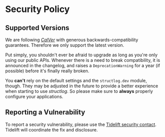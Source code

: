 # Security Policy

## Supported Versions

We are following [*CalVer*](https://calver.org) with generous backwards-compatibility guarantees.
Therefore we only support the latest version.

Put simply, you shouldn't ever be afraid to upgrade as long as you're only using our public APIs.
Whenever there is a need to break compatibility, it is announced in the changelog, and raises a `DeprecationWarning` for a year (if possible) before it's finally really broken.

You **can't** rely on the default settings and the `structlog.dev` module, though.
They may be adjusted in the future to provide a better experience when starting to use *structlog*.
So please make sure to **always** properly configure your applications.


## Reporting a Vulnerability

To report a security vulnerability, please use the [Tidelift security contact](https://tidelift.com/security).
Tidelift will coordinate the fix and disclosure.
